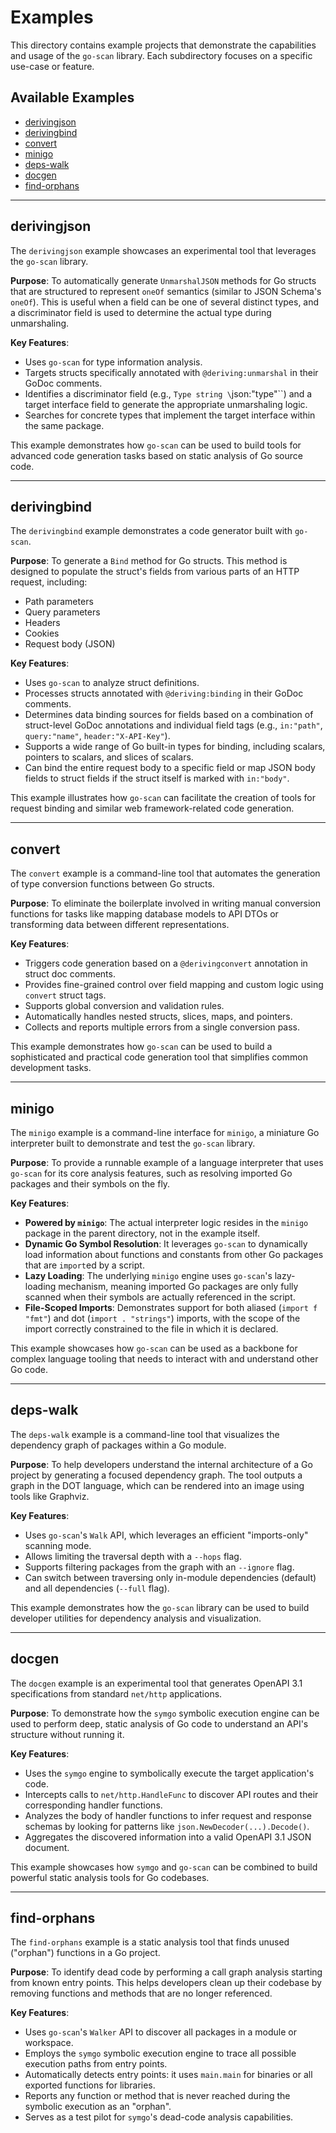 # Examples

This directory contains example projects that demonstrate the capabilities and usage of the `go-scan` library. Each subdirectory focuses on a specific use-case or feature.

## Available Examples

- [derivingjson](#derivingjson)
- [derivingbind](#derivingbind)
- [convert](#convert)
- [minigo](#minigo)
- [deps-walk](#deps-walk)
- [docgen](#docgen)
- [find-orphans](#find-orphans)

---

## derivingjson

The `derivingjson` example showcases an experimental tool that leverages the `go-scan` library.

**Purpose**: To automatically generate `UnmarshalJSON` methods for Go structs that are structured to represent `oneOf` semantics (similar to JSON Schema's `oneOf`). This is useful when a field can be one of several distinct types, and a discriminator field is used to determine the actual type during unmarshaling.

**Key Features**:
- Uses `go-scan` for type information analysis.
- Targets structs specifically annotated with `@deriving:unmarshal` in their GoDoc comments.
- Identifies a discriminator field (e.g., `Type string \`json:"type"\``) and a target interface field to generate the appropriate unmarshaling logic.
- Searches for concrete types that implement the target interface within the same package.

This example demonstrates how `go-scan` can be used to build tools for advanced code generation tasks based on static analysis of Go source code.

---

## derivingbind

The `derivingbind` example demonstrates a code generator built with `go-scan`.

**Purpose**: To generate a `Bind` method for Go structs. This method is designed to populate the struct's fields from various parts of an HTTP request, including:
- Path parameters
- Query parameters
- Headers
- Cookies
- Request body (JSON)

**Key Features**:
- Uses `go-scan` to analyze struct definitions.
- Processes structs annotated with `@deriving:binding` in their GoDoc comments.
- Determines data binding sources for fields based on a combination of struct-level GoDoc annotations and individual field tags (e.g., `in:"path"`, `query:"name"`, `header:"X-API-Key"`).
- Supports a wide range of Go built-in types for binding, including scalars, pointers to scalars, and slices of scalars.
- Can bind the entire request body to a specific field or map JSON body fields to struct fields if the struct itself is marked with `in:"body"`.

This example illustrates how `go-scan` can facilitate the creation of tools for request binding and similar web framework-related code generation.

---

## convert

The `convert` example is a command-line tool that automates the generation of type conversion functions between Go structs.

**Purpose**: To eliminate the boilerplate involved in writing manual conversion functions for tasks like mapping database models to API DTOs or transforming data between different representations.

**Key Features**:
- Triggers code generation based on a `@derivingconvert` annotation in struct doc comments.
- Provides fine-grained control over field mapping and custom logic using `convert` struct tags.
- Supports global conversion and validation rules.
- Automatically handles nested structs, slices, maps, and pointers.
- Collects and reports multiple errors from a single conversion pass.

This example demonstrates how `go-scan` can be used to build a sophisticated and practical code generation tool that simplifies common development tasks.

---

## minigo

The `minigo` example is a command-line interface for `minigo`, a miniature Go interpreter built to demonstrate and test the `go-scan` library.

**Purpose**: To provide a runnable example of a language interpreter that uses `go-scan` for its core analysis features, such as resolving imported Go packages and their symbols on the fly.

**Key Features**:
-   **Powered by `minigo`**: The actual interpreter logic resides in the `minigo` package in the parent directory, not in the example itself.
-   **Dynamic Go Symbol Resolution**: It leverages `go-scan` to dynamically load information about functions and constants from other Go packages that are `import`ed by a script.
-   **Lazy Loading**: The underlying `minigo` engine uses `go-scan`'s lazy-loading mechanism, meaning imported Go packages are only fully scanned when their symbols are actually referenced in the script.
-   **File-Scoped Imports**: Demonstrates support for both aliased (`import f "fmt"`) and dot (`import . "strings"`) imports, with the scope of the import correctly constrained to the file in which it is declared.

This example showcases how `go-scan` can be used as a backbone for complex language tooling that needs to interact with and understand other Go code.

---

## deps-walk

The `deps-walk` example is a command-line tool that visualizes the dependency graph of packages within a Go module.

**Purpose**: To help developers understand the internal architecture of a Go project by generating a focused dependency graph. The tool outputs a graph in the DOT language, which can be rendered into an image using tools like Graphviz.

**Key Features**:
- Uses `go-scan`'s `Walk` API, which leverages an efficient "imports-only" scanning mode.
- Allows limiting the traversal depth with a `--hops` flag.
- Supports filtering packages from the graph with an `--ignore` flag.
- Can switch between traversing only in-module dependencies (default) and all dependencies (`--full` flag).

This example demonstrates how the `go-scan` library can be used to build developer utilities for dependency analysis and visualization.

---

## docgen

The `docgen` example is an experimental tool that generates OpenAPI 3.1 specifications from standard `net/http` applications.

**Purpose**: To demonstrate how the `symgo` symbolic execution engine can be used to perform deep, static analysis of Go code to understand an API's structure without running it.

**Key Features**:
- Uses the `symgo` engine to symbolically execute the target application's code.
- Intercepts calls to `net/http.HandleFunc` to discover API routes and their corresponding handler functions.
- Analyzes the body of handler functions to infer request and response schemas by looking for patterns like `json.NewDecoder(...).Decode()`.
- Aggregates the discovered information into a valid OpenAPI 3.1 JSON document.

This example showcases how `symgo` and `go-scan` can be combined to build powerful static analysis tools for Go codebases.

---

## find-orphans

The `find-orphans` example is a static analysis tool that finds unused ("orphan") functions in a Go project.

**Purpose**: To identify dead code by performing a call graph analysis starting from known entry points. This helps developers clean up their codebase by removing functions and methods that are no longer referenced.

**Key Features**:
- Uses `go-scan`'s `Walker` API to discover all packages in a module or workspace.
- Employs the `symgo` symbolic execution engine to trace all possible execution paths from entry points.
- Automatically detects entry points: it uses `main.main` for binaries or all exported functions for libraries.
- Reports any function or method that is never reached during the symbolic execution as an "orphan".
- Serves as a test pilot for `symgo`'s dead-code analysis capabilities.
